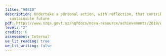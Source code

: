 ```yaml
---
title: "90810"
description: Undertake a personal action, with reflection, that contributes to a
  sustainable future
pdf: https://www.nzqa.govt.nz/nqfdocs/ncea-resource/achievements/2019/as90810.pdf
level: "2"
credits: 6
assessment: Internal
ue_lit_reading: true
ue_lit_writing: false
---
```

